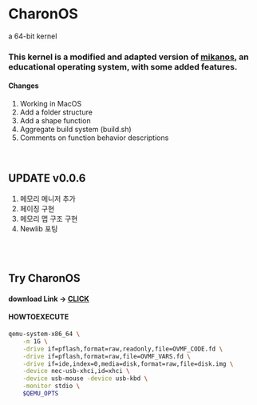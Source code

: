 # CharonOS
 a 64-bit kernel


### This kernel is a modified and adapted version of [mikanos](https://github.com/uchan-nos/mikanos), an educational operating system, with some added features. 




#### Changes
1. Working in MacOS
2. Add a folder structure
3. Add a shape function
4. Aggregate build system (build.sh)
5. Comments on function behavior descriptions


<br>


## UPDATE v0.0.6
1. 메모리 메니저 추가
2. 페이징 구현
3. 메모리 맵 구조 구현
4. Newlib 포팅



<br>
<br>

## Try CharonOS
#### download Link -> [CLICK](https://mega.nz/folder/xPNRHJgA#9E65uT5mDGZYAwXpMhv_pQ)


#### HOWTOEXECUTE

```bash
qemu-system-x86_64 \
    -m 1G \
    -drive if=pflash,format=raw,readonly,file=OVMF_CODE.fd \
    -drive if=pflash,format=raw,file=OVMF_VARS.fd \
    -drive if=ide,index=0,media=disk,format=raw,file=disk.img \
    -device nec-usb-xhci,id=xhci \
    -device usb-mouse -device usb-kbd \
    -monitor stdio \
    $QEMU_OPTS
```
